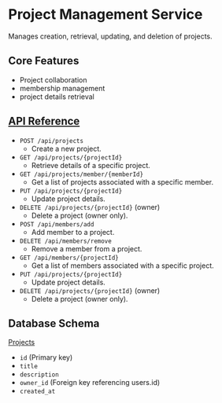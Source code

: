 # Project Management Service

Manages creation, retrieval, updating, and deletion of projects.

## Core Features

- Project collaboration
- membership management
- project details retrieval

## [API Reference](http://localhost:8182/swagger-ui.html)

- `POST /api/projects`
    - Create a new project.
- `GET /api/projects/{projectId}`
    - Retrieve details of a specific project.
- `GET /api/projects/member/{memberId}`
    - Get a list of projects associated with a specific member.
- `PUT /api/projects/{projectId}`
    - Update project details.
- `DELETE /api/projects/{projectId}` (owner)
    - Delete a project (owner only).
- `POST /api/members/add`
  - Add member to a project.
- `DELETE /api/members/remove`
  - Remove a member from a project.
- `GET /api/members/{projectId}`
  - Get a list of members associated with a specific project.
- `PUT /api/projects/{projectId}`
  - Update project details.
- `DELETE /api/projects/{projectId}` (owner)
  - Delete a project (owner only).

## Database Schema

[Projects]()
- `id` (Primary key)
- `title` 
- `description`
- `owner_id` (Foreign key referencing users.id)
- `created_at`
